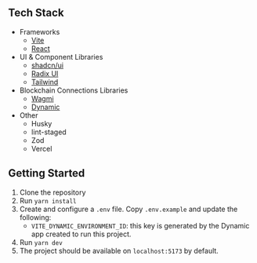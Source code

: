 ## Tech Stack

- Frameworks
  - [Vite](https://vite.dev/)
  - [React](https://react.dev/)
- UI & Component Libraries
  - [shadcn/ui](https://ui.shadcn.com/)
  - [Radix UI](https://www.radix-ui.com/)
  - [Tailwind](https://tailwindcss.com/)
- Blockchain Connections Libraries
  - [Wagmi](https://wagmi.sh/)
  - [Dynamic](https://www.dynamic.xyz/)
- Other
  - Husky
  - lint-staged
  - Zod
  - Vercel

## Getting Started

1. Clone the repository
2. Run `yarn install`
3. Create and configure a `.env` file. Copy `.env.example` and update the following:
   - `VITE_DYNAMIC_ENVIRONMENT_ID`: this key is generated by the Dynamic app created to run this project.
4. Run `yarn dev`
5. The project should be available on `localhost:5173` by default.
